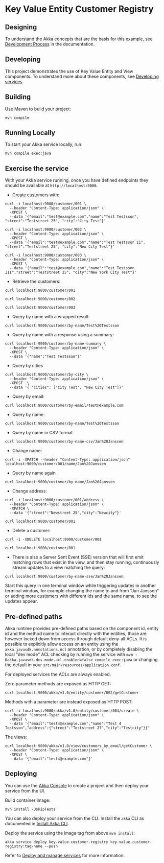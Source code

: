 # Key Value Entity Customer Registry

## Designing

To understand the Akka concepts that are the basis for this example, see [Development Process](https://doc.akka.io/concepts/development-process.html) in the documentation.

## Developing

This project demonstrates the use of Key Value Entity and View components.
To understand more about these components, see [Developing services](https://doc.akka.io/java/index.html).

## Building

Use Maven to build your project:

```shell
mvn compile
```

## Running Locally

To start your Akka service locally, run:

```shell
mvn compile exec:java
```


## Exercise the service

With your Akka service running, once you have defined endpoints they should be available at `http://localhost:9000`.

* Create customers with:

```shell
curl -i localhost:9000/customer/001 \
  --header "Content-Type: application/json" \
  -XPOST \
  --data '{"email":"test@example.com","name":"Test Testsson", "street":"Teststreet 25", "city":"City Test"}'
```

```shell
curl -i localhost:9000/customer/002 \
  --header "Content-Type: application/json" \
  -XPOST \
  --data '{"email":"test@example.com","name":"Test Testsson II", "street":"Teststreet 25", "city":"New City Test"}'
```


```shell
curl -i localhost:9000/customer/003 \
  --header "Content-Type: application/json" \
  -XPOST \
  --data '{"email":"test@example.com","name":"Test Testsson III","street":"Teststreet 25", "city":"New York City Test"}'
```

* Retrieve the customers:

```shell
curl localhost:9000/customer/001 
```

```shell
curl localhost:9000/customer/002
```

```shell
curl localhost:9000/customer/003
```

* Query by name with a wrapped result:

```shell
curl localhost:9000/customer/by-name/Test%20Testsson
```

* Query by name with a response using a summary:

```shell
curl localhost:9000/customer/by-name-summary \
  --header "Content-Type: application/json" \
  -XPOST \
  --data '{"name":"Test Testsson"}'
```

* Query by cities
```shell
curl localhost:9000/customer/by-city \
  --header "Content-Type: application/json" \
  -XPOST  \
  --data '{ "cities": ["City Test", "New City Test"]}'
```

* Query by email:

```shell
curl localhost:9000/customer/by-email/test@example.com
```

* Query by name:

```shell
curl localhost:9000/customer/by-name/Test%20Testsson
```

* Query by name in CSV format
```shell
curl localhost:9000/customer/by-name-csv/Jan%20Janssen
```

* Change name:

```shell
curl -i -XPATCH --header "Content-Type: application/json"  localhost:9000/customer/001/name/Jan%20Janssen
```

* Query by name again
```shell
curl localhost:9000/customer/by-name/Jan%20Janssen
```

* Change address:

```shell
curl -i localhost:9000/customer/001/address \
  --header "Content-Type: application/json" \
  -XPATCH \
  --data '{"street":"Newstreet 25","city":"Newcity"}'  
```

```shell
curl localhost:9000/customer/001 
```

* Delete a customer:

```shell
curl -i -XDELETE localhost:9000/customer/001
```

```shell
curl localhost:9000/customer/001 
```

* There is also a Server Sent Event (SSE) version that will first emit matching rows that exist in the view, and then
  stay running, continuously stream updates to a view matching the query:

```shell
curl localhost:9000/customer/by-name-sse/Jan%20Janssen 
```

Start this query in one terminal window while triggering updates in another terminal window, for example
changing the name to and from "Jan Janssen" or adding more customers with different ids and the same name, to see the
updates appear.

## Pre-defined paths

Akka runtime provides pre-defined paths based on the component id, entity id and the method name to interact directly
with the entities, those are however locked down from access through default deny-all ACLs. It is possible to explicitly
allow access on an entity using the `akka.javasdk.annotations.Acl` annotation, or by completely disabling the local
"dev mode" ACL checking by running the service with `mvn -Dakka.javasdk.dev-mode.acl.enabled=false compile exec:java`
or changing the default in your `src/main/resources/application.conf`.

For deployed services the ACLs are always enabled.

Zero parameter methods are exposed as HTTP GET:

```shell
curl localhost:9000/akka/v1.0/entity/customer/002/getCustomer
```

Methods with a parameter are instead exposed as HTTP POST:

```shell
curl -i localhost:9000/akka/v1.0/entity/customer/004/create \
  --header "Content-Type: application/json" \
  -XPOST \
  --data '{"email":"test4@example.com","name":"Test 4 Testsson","address":{"street":"Teststreet 27","city":"Testcity"}}'
```

The views:

```shell
curl localhost:9000/akka/v1.0/view/customers_by_email/getCustomer \
  --header "Content-Type: application/json" \
  -XPOST \
  --data '{"email":"test4@example.com"}'
```

## Deploying

You can use the [Akka Console](https://console.akka.io) to create a project and then deploy your service from the UI.

Build container image:

```shell
mvn install -DskipTests
```

You can also deploy your service from the CLI. Install the `akka` CLI as documented in
[Install Akka CLI](https://doc.akka.io/akka-cli/index.html).

Deploy the service using the image tag from above `mvn install`:

```shell
akka service deploy key-value-customer-registry key-value-customer-registry:tag-name --push
```

Refer to [Deploy and manage services](https://doc.akka.io/operations/services/deploy-service.html)
for more information.
